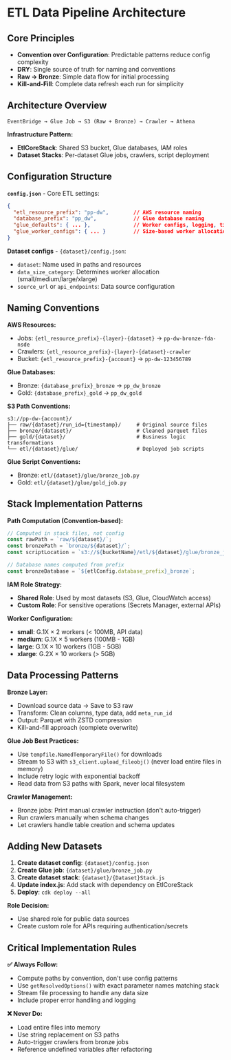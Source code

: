 # ETL Data Pipeline Architecture

## Core Principles

- **Convention over Configuration**: Predictable patterns reduce config complexity
- **DRY**: Single source of truth for naming and conventions
- **Raw → Bronze**: Simple data flow for initial processing
- **Kill-and-Fill**: Complete data refresh each run for simplicity

## Architecture Overview

```
EventBridge → Glue Job → S3 (Raw + Bronze) → Crawler → Athena
```

**Infrastructure Pattern:**
- **EtlCoreStack**: Shared S3 bucket, Glue databases, IAM roles
- **Dataset Stacks**: Per-dataset Glue jobs, crawlers, script deployment

## Configuration Structure

**`config.json`** - Core ETL settings:
```json
{
  "etl_resource_prefix": "pp-dw",        // AWS resource naming
  "database_prefix": "pp_dw",            // Glue database naming
  "glue_defaults": { ... },              // Worker configs, logging, timeouts
  "glue_worker_configs": { ... }         // Size-based worker allocation
}
```

**Dataset configs** - `{dataset}/config.json`:
- `dataset`: Name used in paths and resources
- `data_size_category`: Determines worker allocation (small/medium/large/xlarge)
- `source_url` or `api_endpoints`: Data source configuration

## Naming Conventions

**AWS Resources:**
- Jobs: `{etl_resource_prefix}-{layer}-{dataset}` → `pp-dw-bronze-fda-nsde`
- Crawlers: `{etl_resource_prefix}-{layer}-{dataset}-crawler`
- Bucket: `{etl_resource_prefix}-{account}` → `pp-dw-123456789`

**Glue Databases:**
- Bronze: `{database_prefix}_bronze` → `pp_dw_bronze`
- Gold: `{database_prefix}_gold` → `pp_dw_gold`

**S3 Path Conventions:**
```
s3://pp-dw-{account}/
├── raw/{dataset}/run_id={timestamp}/     # Original source files
├── bronze/{dataset}/                     # Cleaned parquet files
├── gold/{dataset}/                       # Business logic transformations
└── etl/{dataset}/glue/                   # Deployed job scripts
```

**Glue Script Conventions:**
- Bronze: `etl/{dataset}/glue/bronze_job.py`
- Gold: `etl/{dataset}/glue/gold_job.py`

## Stack Implementation Patterns

**Path Computation (Convention-based):**
```javascript
// Computed in stack files, not config
const rawPath = `raw/${dataset}/`;
const bronzePath = `bronze/${dataset}/`;
const scriptLocation = `s3://${bucketName}/etl/${dataset}/glue/bronze_job.py`;

// Database names computed from prefix
const bronzeDatabase = `${etlConfig.database_prefix}_bronze`;
```

**IAM Role Strategy:**
- **Shared Role**: Used by most datasets (S3, Glue, CloudWatch access)
- **Custom Role**: For sensitive operations (Secrets Manager, external APIs)

**Worker Configuration:**
- **small**: G.1X × 2 workers (< 100MB, API data)
- **medium**: G.1X × 5 workers (100MB - 1GB)
- **large**: G.1X × 10 workers (1GB - 5GB)
- **xlarge**: G.2X × 10 workers (> 5GB)

## Data Processing Patterns

**Bronze Layer:**
- Download source data → Save to S3 raw
- Transform: Clean columns, type data, add `meta_run_id`
- Output: Parquet with ZSTD compression
- Kill-and-fill approach (complete overwrite)

**Glue Job Best Practices:**
- Use `tempfile.NamedTemporaryFile()` for downloads
- Stream to S3 with `s3_client.upload_fileobj()` (never load entire files in memory)
- Include retry logic with exponential backoff
- Read data from S3 paths with Spark, never local filesystem

**Crawler Management:**
- Bronze jobs: Print manual crawler instruction (don't auto-trigger)
- Run crawlers manually when schema changes
- Let crawlers handle table creation and schema updates

## Adding New Datasets

1. **Create dataset config**: `{dataset}/config.json`
2. **Create Glue job**: `{dataset}/glue/bronze_job.py`
3. **Create dataset stack**: `{dataset}/{Dataset}Stack.js`
4. **Update index.js**: Add stack with dependency on EtlCoreStack
5. **Deploy**: `cdk deploy --all`

**Role Decision:**
- Use shared role for public data sources
- Create custom role for APIs requiring authentication/secrets

## Critical Implementation Rules

**✅ Always Follow:**
- Compute paths by convention, don't use config patterns
- Use `getResolvedOptions()` with exact parameter names matching stack
- Stream file processing to handle any data size
- Include proper error handling and logging

**❌ Never Do:**
- Load entire files into memory
- Use string replacement on S3 paths
- Auto-trigger crawlers from bronze jobs
- Reference undefined variables after refactoring